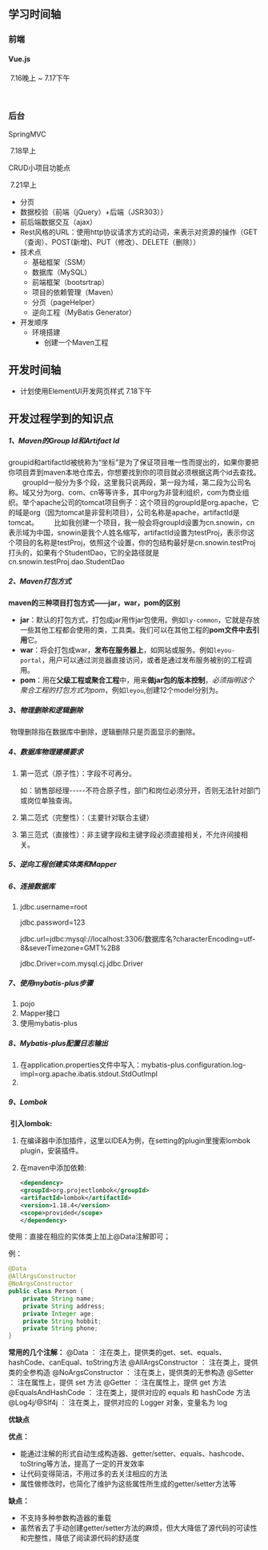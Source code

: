 ## 学习时间轴

### 前端

#### Vue.js				

​		7.16晚上 ~ 7.17下午

​	

### 后台

SpringMVC

​	7.18早上

CRUD小项目功能点

​	7.21早上

- 分页
- 数据校验（前端（jQuery）+后端（JSR303））
- 前后端数据交互（ajax）
- Rest风格的URL：使用http协议请求方式的动词，来表示对资源的操作（GET（查询）、POST(新增)、PUT（修改）、DELETE（删除））
- 技术点
  - 基础框架（SSM）
  - 数据库（MySQL）
  - 前端框架（bootsrtrap）
  - 项目的依赖管理（Maven）
  - 分页（pageHelper）
  - 逆向工程（MyBatis Generator）
- 开发顺序
  - 环境搭建
    - 创建一个Maven工程

## 开发时间轴

- 计划使用ElementUI开发网页样式	7.18下午









## 开发过程学到的知识点





##### 1、Maven的Group Id和Artifact Id

​		groupid和artifactId被统称为“坐标”是为了保证项目唯一性而提出的，如果你要把你项目弄到maven本地仓库去，你想要找到你的项目就必须根据这两个id去查找。
　　groupId一般分为多个段，这里我只说两段，第一段为域，第二段为公司名称。域又分为org、com、cn等等许多，其中org为非营利组织，com为商业组织。举个apache公司的tomcat项目例子：这个项目的groupId是org.apache，它的域是org（因为tomcat是非营利项目），公司名称是apache，artifactId是tomcat。
　　比如我创建一个项目，我一般会将groupId设置为cn.snowin，cn表示域为中国，snowin是我个人姓名缩写，artifactId设置为testProj，表示你这个项目的名称是testProj，依照这个设置，你的包结构最好是cn.snowin.testProj打头的，如果有个StudentDao，它的全路径就是cn.snowin.testProj.dao.StudentDao





##### 2、Maven打包方式

**maven的三种项目打包方式——jar，war，pom的区别**

- **jar**：默认的打包方式，打包成jar用作jar包使用。例如`ly-common`，它就是存放一些其他工程都会使用的类，工具类。我们可以在其他工程的**pom文件中去引用**它。
- **war**：将会打包成war，**发布在服务器上**，如网站或服务。例如`leyou-portal`，用户可以通过浏览器直接访问，或者是通过发布服务被别的工程调用。
- **pom**：用在**父级工程或聚合工程**中，用来**做jar包的版本控制**，*必须指明这个聚合工程的打包方式为pom*，例如`leyou`,创建12个model分别为。





##### 3、物理删除和逻辑删除

​		物理删除指在数据库中删除，逻辑删除只是页面显示的删除。





##### 4、数据库物理建模要求

1. 第一范式（原子性）：字段不可再分。

   如：销售部经理-----不符合原子性，部门和岗位必须分开，否则无法针对部门或岗位单独查询。

2. 第二范式（完整性）：（主要针对联合主键）

3. 第三范式（直接性）：非主键字段和主键字段必须直接相关，不允许间接相关。



##### 5、逆向工程创建实体类和Mapper





##### 6、连接数据库

1. jdbc.username=root

   jdbc.password=123

   jdbc.url=jdbc:mysql://localhost:3306/数据库名?characterEncoding=utf-8&severTimezone=GMT%2B8

   jdbc.Driver=com.mysql.cj.jdbc.Driver





##### 7、使用mybatis-plus步骤

1. pojo
2. Mapper接口
3. 使用mybatis-plus





##### 8、Mybatis-plus配置日志输出

1. 在application.properties文件中写入：mybatis-plus.configuration.log-impl=org.apache.ibatis.stdout.StdOutImpl
2. 





##### 9、Lombok

​	**引入lombok:**

1. 在编译器中添加插件，这里以IDEA为例，在setting的plugin里搜索lombok plugin，安装插件。

2. 在maven中添加依赖:

   ```xml
   <dependency>
   <groupId>org.projectlombok</groupId>
   <artifactId>lombok</artifactId>
   <version>1.18.4</version>
   <scope>provided</scope>
   </dependency>
   ```

使用：直接在相应的实体类上加上@Data注解即可；

例：

```java
@Data
@AllArgsConstructor
@NoArgsConstructor
public class Person {
	private String name;
	private String address;
	private Integer age;
	private String hobbit;
	private String phone;
}
```



**常用的几个注解：**
@Data ： 注在类上，提供类的get、set、equals、hashCode、canEqual、toString方法
@AllArgsConstructor ： 注在类上，提供类的全参构造
@NoArgsConstructor ： 注在类上，提供类的无参构造
@Setter ： 注在属性上，提供 set 方法
@Getter ： 注在属性上，提供 get 方法
@EqualsAndHashCode ： 注在类上，提供对应的 equals 和 hashCode 方法
@Log4j/@Slf4j ： 注在类上，提供对应的 Logger 对象，变量名为 log



**优缺点**

**优点：**

- 能通过注解的形式自动生成构造器、getter/setter、equals、hashcode、toString等方法，提高了一定的开发效率
- 让代码变得简洁，不用过多的去关注相应的方法
- 属性做修改时，也简化了维护为这些属性所生成的getter/setter方法等

**缺点：**

- 不支持多种参数构造器的重载
- 虽然省去了手动创建getter/setter方法的麻烦，但大大降低了源代码的可读性和完整性，降低了阅读源代码的舒适度

